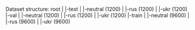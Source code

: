 Dataset structure:
root
|
|-test
|   |-neutral (1200)
|   |-rus (1200)
|   |-ukr (1200)
|-val
|   |-neutral (1200)
|   |-rus (1200)
|   |-ukr (1200)
|-train
|   |-neutral (9600)
|   |-rus (9600)
|   |-ukr (9600)
